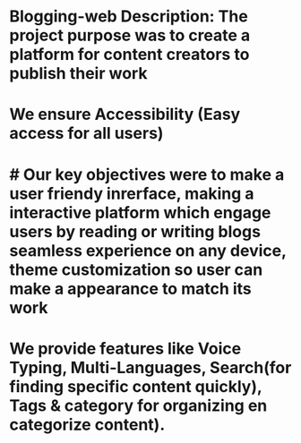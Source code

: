 # Blogging-web Description: The project purpose was to create a platform for content creators to publish their work

# We ensure Accessibility (Easy access for all users)

# # Our key objectives were to make a user friendy inrerface, making a interactive platform which engage users by reading or writing blogs seamless experience on any device, theme customization so user can make a appearance to match its work

# We provide features like Voice Typing, Multi-Languages, Search(for finding specific content quickly), Tags & category for organizing en categorize content).
